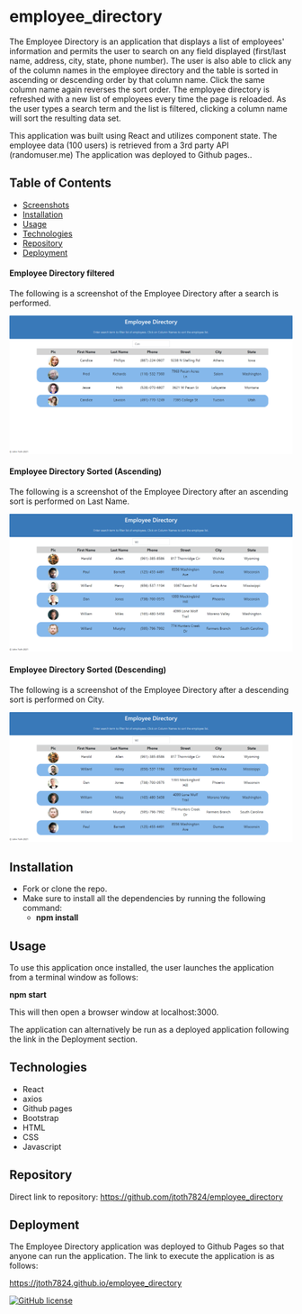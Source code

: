 # employee_directory

The Employee Directory is an application that displays a list of employees' information and permits the user to search on any field displayed (first/last name, address, city, state, phone number).  The user is also able to click any of the column names in the employee directory and the table is sorted in ascending or descending order by that column name.  Click the same column name again reverses the sort order.  The employee directory is refreshed with a new list of employees every time the page is reloaded.  As the user types a search term and the list is filtered, clicking a column name will sort the resulting data set.

This application was built using React and utilizes component state.  The employee data (100 users) is retrieved from a 3rd party API (randomuser.me)  The application was deployed to Github pages..

## Table of Contents
* [Screenshots](#Screenshots)
* [Installation](#Installation)
* [Usage](#Usage)
* [Technologies](#Technologies)
* [Repository](#Repository)
* [Deployment](#Deployment)

#### Employee Directory filtered
The following is a screenshot of the Employee Directory after a search is performed.

<p align="center">
  <img src="./public/images/EmployeeDirectoryFiltered.png" alt="employee directory filterd">
</p>

#### Employee Directory Sorted (Ascending)
The following is a screenshot of the Employee Directory after an ascending sort is performed on Last Name.

<p align="center">
  <img src="./public/images/EmployeeDirSortAsc.png" alt="employee directory sort ascending">
</p>

#### Employee Directory Sorted (Descending)
The following is a screenshot of the Employee Directory after a descending sort is performed on City.

<p align="center">
  <img src="./public/images/EmployeeDirSortDesc.png" alt="employee directory sort descending">
</p>

## Installation

* Fork or clone the repo.
* Make sure to install all the dependencies by running the following command:
    * **npm install**

## Usage

To use this application once installed, the user launches the application from a terminal window as follows:

**npm start**

This will then open a browser window at localhost:3000.

The application can alternatively be run as a deployed application following the link in the Deployment section.

## Technologies

* React
* axios
* Github pages
* Bootstrap
* HTML
* CSS
* Javascript

## Repository

Direct link to repository:  https://github.com/jtoth7824/employee_directory

## Deployment

The Employee Directory application was deployed to Github Pages so that anyone can run the application.   The link to execute the application is as follows:

https://jtoth7824.github.io/employee_directory


[![GitHub license](https://img.shields.io/github/license/Naereen/StrapDown.js.svg)](https://www.mit.edu/~amini/LICENSE.md)